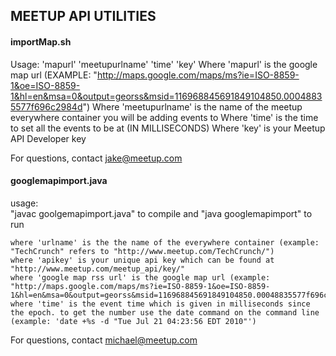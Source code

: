 MEETUP API UTILITIES
----------------------------------

#### importMap.sh ####
Usage: <command> 'mapurl' 'meetupurlname' 'time' 'key'
     Where 'mapurl' is the google map url (EXAMPLE: "http://maps.google.com/maps/ms?ie=ISO-8859-1&oe=ISO-8859-1&hl=en&msa=0&output=georss&msid=116968845691849104850.00048835577f696c2984d")
     Where 'meetupurlname' is the name of the meetup everywhere container you will be adding events to
     Where 'time' is the time to set all the events to be at (IN MILLISECONDS)
     Where 'key' is your Meetup API Developer key
   
For questions, contact jake@meetup.com


#### googlemapimport.java ####

usage:  
"javac goolgemapimport.java" to compile and 
"java googlemapimport" to run

	where 'urlname' is the the name of the everywhere container (example: "TechCrunch" refers to "http://www.meetup.com/TechCrunch/")
	where 'apikey' is your unique api key which can be found at "http://www.meetup.com/meetup_api/key/"
	where 'google map rss url' is the google map url (example: "http://maps.google.com/maps/ms?ie=ISO-8859-1&oe=ISO-8859-1&hl=en&msa=0&output=georss&msid=116968845691849104850.00048835577f696c2984d")
	where 'time' is the event time which is given in milliseconds since the epoch. to get the number use the date command on the command line (example: 'date +%s -d "Tue Jul 21 04:23:56 EDT 2010"')

For questions, contact michael@meetup.com


